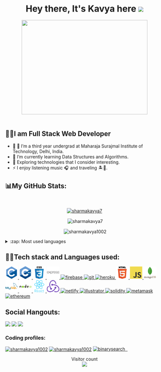 <!--- <a href="#"><img width="48%" height="450" align="right" src="https://camo.githubusercontent.com/6607041227d81f650340ff070cc2843518acad359b57e5bb054a9fb7127aa041/68747470733a2f2f63646e2e6472696262626c652e636f6d2f75736572732f323634363432332f73637265656e73686f74732f353530373139362f636f6d70757465722e676966" width="400" height="175px"/></a> --->
<!-- <img align="right" alt="GIF" src="https://github.com/abhisheknaiidu/abhisheknaiidu/blob/master/code.gif?raw=true" width="500" height="320" /> -->

<!--- ## Hey! It's Kavya here 👋 </br> --->
<h1 align="center"> Hey there, It's Kavya here <img src="https://raw.githubusercontent.com/MartinHeinz/MartinHeinz/master/wave.gif" width="30px"></h1> 

<div align="center">
  <img src="https://media3.giphy.com/media/hpXdHPfFI5wTABdDx9/giphy.gif?cid=ecf05e47n10uc7mchtlaxpegw74hzgzhqx4miyy1o82cq0hh&rid=giphy.gif&ct=g" width="400" height="300"/>
</div>
<!--
<a href="https://leetcode.com/sharmakavya1002/">
  <img align="left" alt="Leetcode" width="22px" src="https://cdn.jsdelivr.net/npm/simple-icons@v3/icons/leetcode.svg" />
  
<a href="https://auth.geeksforgeeks.org/user/sharmakavya1002/practice">
  <img align="left" alt="Leetcode" width="22px" src="https://cdn.jsdelivr.net/npm/simple-icons@v3/icons/geeksforgeeks.svg" />
  -->

<!--- </a>
<a href="https://www.codechef.com/users/loser99">
  <img align="left" alt="Codechef" width="22px" src="https://cdn.jsdelivr.net/npm/simple-icons@v3/icons/codechef.svg" />
</a> --->

<br/>

## 🙋‍♂️I am Full Stack Web Developer

- 🔭 🔭 I’m a third year undergrad at Maharaja Surajmal Institute of Technology, Delhi, India.
- 🌱 I’m currently learning Data Structures and Algorithms.
- 🔎 Exploring technologies that I consider interesting.
- ⚡ I enjoy listening music 🎧 and traveling 🏝️🗻.

## 📊My GitHub Stats:
<br/>
<p align="center">
    <a href="https://github.com/sharmakavya7/github-readme-stats"> <img align="center" src="https://github-readme-streak-stats.herokuapp.com/?user=sharmakavya7&" alt="sharmakavya7" /></a>
</p>

<p align="center">&nbsp;<img align="center" src="https://github-readme-stats.vercel.app/api?username=sharmakavya7&show_icons=true&locale=en" alt="sharmakavya7"/></p>

<p align="center">&nbsp;<img align="center" src="https://leetcard.jacoblin.cool/sharmakavya1002?theme=light,unicorn" alt="sharmakavya1002"/></p>


 <details>
  <summary>:zap: Most used languages</summary>
   <img align="left" src="https://github-readme-stats.vercel.app/api/top-langs?username=sharmakavya7&show_icons=true&locale=en&layout=compact" alt="sharmakavya7" /> 
</details>
<!--  <img align="left" alt="Kavya's Github Stats" src="https://github-readme-stats.vercel.app/api?username=sharmakavya7" />  -->
<!--   ![Github Stats By Prathamesh](https://github-readme-stats.vercel.app/api?username=sharmakavya7&hide=contribs,prs)  -->

<!--
<p align = "center">&nbsp;
    <a href="https://github.com/sharmakavya7"><img align="left" src="https://github-readme-stats.vercel.app/api/top-langs?username=sharmakavya7&show_icons=true&locale=en&layout=compact" alt="sharmakavya7" /></a> 
</p> -->

## 👨‍💻Tech stack and Languages used:

<!-- ### Frontend Web Development -->
<a href="https://www.cprogramming.com/" target="_blank" rel="noreferrer"> <img src="https://raw.githubusercontent.com/devicons/devicon/master/icons/c/c-original.svg" alt="c" width="40" height="40"/> </a>
<a href="https://www.w3schools.com/cpp/" target="_blank" rel="noreferrer"> <img src="https://raw.githubusercontent.com/devicons/devicon/master/icons/cplusplus/cplusplus-original.svg" alt="cplusplus" width="40" height="40"/> </a> <a href="https://www.w3schools.com/css/" target="_blank" rel="noreferrer"> <img src="https://raw.githubusercontent.com/devicons/devicon/master/icons/css3/css3-original-wordmark.svg" alt="css3" width="40" height="40"/> </a> 
<a href="https://expressjs.com" target="_blank" rel="noreferrer"> <img src="https://raw.githubusercontent.com/devicons/devicon/master/icons/express/express-original-wordmark.svg" alt="express" width="40" height="40"/> </a> 
<a href="https://firebase.google.com/" target="_blank" rel="noreferrer"> <img src="https://www.vectorlogo.zone/logos/firebase/firebase-icon.svg" alt="firebase" width="40" height="40"/> </a> 
<a href="https://git-scm.com/" target="_blank" rel="noreferrer"> <img src="https://www.vectorlogo.zone/logos/git-scm/git-scm-icon.svg" alt="git" width="40" height="40"/> </a> 
<a href="https://heroku.com" target="_blank" rel="noreferrer"> <img src="https://www.vectorlogo.zone/logos/heroku/heroku-icon.svg" alt="heroku" width="40" height="40"/> </a> 
<a href="https://www.w3.org/html/" target="_blank" rel="noreferrer"> <img src="https://raw.githubusercontent.com/devicons/devicon/master/icons/html5/html5-original-wordmark.svg" alt="html5" width="40" height="40"/> </a> 
<a href="https://developer.mozilla.org/en-US/docs/Web/JavaScript" target="_blank" rel="noreferrer"> <img src="https://raw.githubusercontent.com/devicons/devicon/master/icons/javascript/javascript-original.svg" alt="javascript" width="40" height="40"/> </a> 
<a href="https://www.mongodb.com/" target="_blank" rel="noreferrer"> <img src="https://raw.githubusercontent.com/devicons/devicon/master/icons/mongodb/mongodb-original-wordmark.svg" alt="mongodb" width="40" height="40"/> </a> 
<a href="https://www.mysql.com/" target="_blank" rel="noreferrer"> <img src="https://raw.githubusercontent.com/devicons/devicon/master/icons/mysql/mysql-original-wordmark.svg" alt="mysql" width="40" height="40"/> </a> 
<a href="https://nodejs.org" target="_blank" rel="noreferrer"> <img src="https://raw.githubusercontent.com/devicons/devicon/master/icons/nodejs/nodejs-original-wordmark.svg" alt="nodejs" width="40" height="40"/> </a> 
<a href="https://reactjs.org/" target="_blank" rel="noreferrer"> <img src="https://raw.githubusercontent.com/devicons/devicon/master/icons/react/react-original-wordmark.svg" alt="react" width="40" height="40"/> </a> 
<a href="https://redux.js.org" target="_blank" rel="noreferrer"> <img src="https://raw.githubusercontent.com/devicons/devicon/master/icons/redux/redux-original.svg" alt="redux" width="40" height="40"/> </a> 
</a> <a href="https://www.netlify.com/" target="_blank"> <img src="https://www.vectorlogo.zone/logos/netlify/netlify-icon.svg" alt="netlify" width="40" height="40"/> </a>
<a href="https://www.adobe.com/in/products/illustrator.html" target="_blank" rel="noreferrer"> <img src="https://www.vectorlogo.zone/logos/adobe_illustrator/adobe_illustrator-icon.svg" alt="illustrator" width="40" height="40"/> </a> 
<a href="https://soliditylang.org/" target="_blank"> <img src="https://raw.githubusercontent.com/uiwjs/file-icons/63d81cae027521169108efc8a00a64683f9491d1/icon/solidity.svg" alt="solidity" width="40" height="40"/> </a>
<a href="https://metamask.io/" target="_blank"> <img src="https://vectorwiki.com/images/ccHxn__metamask.svg" alt="metamask" width="40" height="40"/> </a>
</a> <a href="https://ethereum.org/en/" target="_blank"> <img src="https://www.vectorlogo.zone/logos/ethereum/ethereum-ar21.svg" alt="ethereum" width="100" height="40"/> </a>

<!-- ### Backend Web Development
![HTML5](https://img.shields.io/badge/html5-%23E34F26.svg?style=for-the-badge&logo=html5&logoColor=white)
![CSS3](https://img.shields.io/badge/css3-%231572B6.svg?style=for-the-badge&logo=css3&logoColor=white)
![JavaScript](https://img.shields.io/badge/javascript-%23323330.svg?style=for-the-badge&logo=javascript&logoColor=%23F7DF1E)
![React](https://img.shields.io/badge/react-%2320232a.svg?style=for-the-badge&logo=react&logoColor=%2361DAFB)

![NodeJS](https://img.shields.io/badge/node.js-6DA55F?style=for-the-badge&logo=node.js&logoColor=white)
![Express.js](https://img.shields.io/badge/express.js-%23404d59.svg?style=for-the-badge&logo=express&logoColor=%2361DAFB)

### Blockchain development
![Solidity](https://img.shields.io/badge/Solidity-%23363636.svg?style=for-the-badge&logo=solidity&logoColor=white)
![Web3.js](https://img.shields.io/badge/web3.js-white?style=for-the-badge&logo=Web3.js&logoColor=orange)
![Ethereum](https://img.shields.io/badge/ethereum-grey?style=for-the-badge&logo=ethereum&logoColor=white)

### Cloud services
![Firebase](https://img.shields.io/badge/firebase-%23039BE5.svg?style=for-the-badge&logo=firebase)
![Heroku](https://img.shields.io/badge/heroku-%23430098.svg?style=for-the-badge&logo=heroku&logoColor=white)


### Others technologies
![WebRTC](https://img.shields.io/badge/WebRTC-blue?style=for-the-badge&logo=WebRTC&logoColor=white)
![Socket.io](https://img.shields.io/badge/socket.io-white?style=for-the-badge&logo=socket.io&logoColor=black)


### Tools:
![Visual Studio Code](https://img.shields.io/badge/Visual%20Studio%20Code-0078d7.svg?style=for-the-badge&logo=visual-studio-code&logoColor=white)
![Git](https://img.shields.io/badge/git-%23F05033.svg?style=for-the-badge&logo=git&logoColor=white)
![GitHub](https://img.shields.io/badge/github-%23121011.svg?style=for-the-badge&logo=github&logoColor=white)
![Trello](https://img.shields.io/badge/Trello-royalblue?style=for-the-badge&logo=Trello&logoColor=white) -->



## Social Hangouts:
<p align="left">

<a href = "https://www.linkedin.com/in/kavyasharma711/"><img src="https://img.icons8.com/fluent/48/000000/linkedin.png"/></a>
<a href = "https://www.instagram.com/kavya_yaaaar/"><img src="https://img.icons8.com/fluent/48/000000/instagram-new.png"/></a>
<a href = "https://discord.com/"><img width="35px" src="https://raw.githubusercontent.com/peterthehan/peterthehan/master/assets/discord.svg"/></a>  

### Coding profiles: 

<p align="left">
<a href="https://www.leetcode.com/sharmakavya1002" target="blank"><img align="center" src="https://raw.githubusercontent.com/rahuldkjain/github-profile-readme-generator/master/src/images/icons/Social/leet-code.svg" alt="sharmakavya1002" height="30" width="40" /></a>
<a href="https://auth.geeksforgeeks.org/user/sharmakavya1002" target="blank"><img align="center" src="https://raw.githubusercontent.com/rahuldkjain/github-profile-readme-generator/master/src/images/icons/Social/geeks-for-geeks.svg" alt="sharmakavya1002" height="30" width="40" /></a>
<a href="https://binarysearch.com/@/iamkavya7">
  <img alt="binarysearch" width="100px" src="https://img.shields.io/badge/binarysearch-blue?style=for-the-badge&logo=binance&logoColor=white" />
  &nbsp; </a>
</p>

<p align="center"> 
  Visitor count<br>
  <img src="https://profile-counter.glitch.me/sharmakavya7/count.svg" />
</p>


